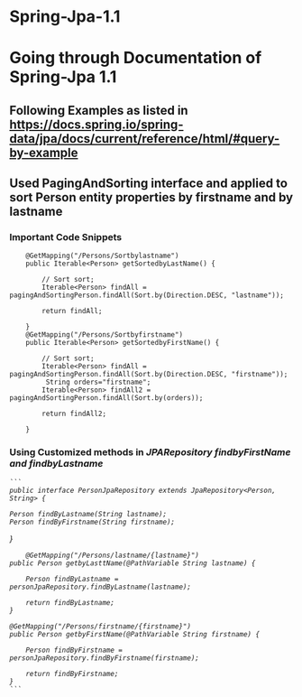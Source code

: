 # Spring-Jpa-1.1
# Going through Documentation of Spring-Jpa 1.1

## Following Examples as listed in https://docs.spring.io/spring-data/jpa/docs/current/reference/html/#query-by-example

## Used PagingAndSorting interface and applied to sort Person entity properties by firstname and by lastname

### Important Code Snippets
```
	@GetMapping("/Persons/Sortbylastname")
	public Iterable<Person> getSortedbyLastName() {

		// Sort sort;
		Iterable<Person> findAll = pagingAndSortingPerson.findAll(Sort.by(Direction.DESC, "lastname"));

		return findAll;

	}
	@GetMapping("/Persons/Sortbyfirstname")
	public Iterable<Person> getSortedbyFirstName() {
		
		// Sort sort;
		Iterable<Person> findAll = pagingAndSortingPerson.findAll(Sort.by(Direction.DESC, "firstname"));
		 String orders="firstname";
		Iterable<Person> findAll2 = pagingAndSortingPerson.findAll(Sort.by(orders));
		
		return findAll2; 
		
	}
```
### Using Customized methods in <em>JPARepository<em> findbyFirstName and findbyLastname
	
	```
	public interface PersonJpaRepository extends JpaRepository<Person, String> {

	Person findByLastname(String lastname);
	Person findByFirstname(String firstname);
}
	
	
		@GetMapping("/Persons/lastname/{lastname}")
	public Person getbyLasttName(@PathVariable String lastname) {
		
		Person findByLastname = personJpaRepository.findByLastname(lastname);
		
		return findByLastname; 
	}
	
	@GetMapping("/Persons/firstname/{firstname}")
	public Person getbyFirstName(@PathVariable String firstname) {
		
		Person findByFirstname = personJpaRepository.findByFirstname(firstname);
		
		return findByFirstname; 
	}
	```
